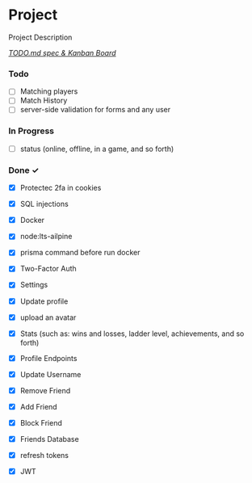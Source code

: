# Project

Project Description

<em>[TODO.md spec & Kanban Board](https://bit.ly/3fCwKfM)</em>

### Todo

- [ ] Matching players  
- [ ] Match History  
- [ ] server-side validation for forms and any user  

### In Progress

- [ ] status (online, offline, in a game, and so forth)  

### Done ✓

- [x] Protectec 2fa in cookies  
- [x] SQL injections  
- [x] Docker  
- [x] node:lts-ailpine  
- [x] prisma command before run docker  
- [x] Two-Factor Auth  
- [x] Settings  
- [x] Update profile  
- [x] upload an avatar  
- [x] Stats (such as: wins and losses, ladder level, achievements, and so forth)  
- [x] Profile Endpoints  
- [x] Update Username  
- [x] Remove Friend  
- [x] Add Friend  
- [x] Block Friend  
- [x] Friends Database  
- [x] refresh tokens  
- [x] JWT  

